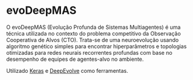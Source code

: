 # evoDeepMAS
O evoDeepMAS (Evolução Profunda de Sistemas Multiagentes) é uma técnica utilizada no contexto do problema competitivo da Observação Cooperativa de Alvos (CTO). Trata-se de uma neuroevolução usando algoritmo genético simples para encontrar hiperparâmetros e topologias otimizadas para redes neurais recorrentes profundas com base no desempenho de equipes de agentes-alvo no ambiente.

Utilizado [Keras](https://keras.io) e [DeepEvolve](https://github.com/jliphard/DeepEvolve) como ferramentas.
